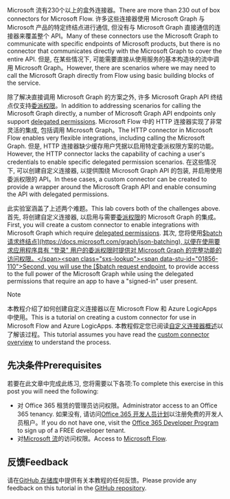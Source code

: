 <!-- markdownlint-disable MD002 MD041 -->

<span data-ttu-id="01856-101">Microsoft 流有230个以上的盒外连接器。</span><span class="sxs-lookup"><span data-stu-id="01856-101">There are more than 230 out of box connectors for Microsoft Flow.</span></span> <span data-ttu-id="01856-102">许多这些连接器使用 Microsoft Graph 与 Microsoft 产品的特定终结点进行通信, 但没有与 Microsoft Graph 直接通信的连接器来覆盖整个 API。</span><span class="sxs-lookup"><span data-stu-id="01856-102">Many of these connectors use the Microsoft Graph to communicate with specific endpoints of Microsoft products, but there is no connector that communicates directly with the Microsoft Graph to cover the entire API.</span></span> <span data-ttu-id="01856-103">但是, 在某些情况下, 可能需要直接从使用服务的基本构造块的流中调用 Microsoft Graph。</span><span class="sxs-lookup"><span data-stu-id="01856-103">However, there are scenarios where we may need to call the Microsoft Graph directly from Flow using basic building blocks of the service.</span></span>

<span data-ttu-id="01856-104">除了解决直接调用 Microsoft Graph 的方案之外, 许多 Microsoft Graph API 终结点仅支持[委派权限](https://docs.microsoft.com/graph/permissions-reference)。</span><span class="sxs-lookup"><span data-stu-id="01856-104">In addition to addressing scenarios for calling the Microsoft Graph directly, a number of Microsoft Graph API endpoints only support [delegated permissions](https://docs.microsoft.com/graph/permissions-reference).</span></span> <span data-ttu-id="01856-105">Microsoft Flow 中的 HTTP 连接器实现了非常灵活的集成, 包括调用 Microsoft Graph。</span><span class="sxs-lookup"><span data-stu-id="01856-105">The HTTP connector in Microsoft Flow enables very flexible integrations, including calling the Microsoft Graph.</span></span> <span data-ttu-id="01856-106">但是, HTTP 连接器缺少缓存用户凭据以启用特定委派权限方案的功能。</span><span class="sxs-lookup"><span data-stu-id="01856-106">However, the HTTP connector lacks the capability of caching a user's credentials to enable specific delegated permission scenarios.</span></span> <span data-ttu-id="01856-107">在这些情况下, 可以创建自定义连接器, 以提供围绕 Microsoft Graph API 的包装, 并启用使用委派权限的 API。</span><span class="sxs-lookup"><span data-stu-id="01856-107">In these cases, a custom connector can be created to provide a wrapper around the Microsoft Graph API and enable consuming the API with delegated permissions.</span></span>

<span data-ttu-id="01856-108">此实验室涵盖了上述两个难题。</span><span class="sxs-lookup"><span data-stu-id="01856-108">This lab covers both of the challenges above.</span></span> <span data-ttu-id="01856-109">首先, 将创建自定义连接器, 以启用与需要[委派权限](https://docs.microsoft.com/graph/permissions-reference)的 Microsoft Graph 的集成。</span><span class="sxs-lookup"><span data-stu-id="01856-109">First, you will create a custom connector to enable integrations with Microsoft Graph which require [delegated permissions](https://docs.microsoft.com/graph/permissions-reference).</span></span> <span data-ttu-id="01856-110">其次, 您将使用[$batch 请求终结点](https://docs.microsoft.com/graph/json-batching), 以便在使用要求应用程序具有 "登录" 用户的委派权限时提供对 Microsoft Graph 的完整功能的访问权限。</span><span class="sxs-lookup"><span data-stu-id="01856-110">Second, you will use the [$batch request endpoint](https://docs.microsoft.com/graph/json-batching), to provide access to the full power of the Microsoft Graph while using the delegated permissions that require an app to have a "signed-in" user present.</span></span>

> [!NOTE]
> <span data-ttu-id="01856-111">本教程介绍了如何创建自定义连接器以在 Microsoft Flow 和 Azure LogicApps 中使用。</span><span class="sxs-lookup"><span data-stu-id="01856-111">This is a tutorial on creating a custom connector for use in Microsoft Flow and Azure LogicApps.</span></span> <span data-ttu-id="01856-112">本教程假定您已阅读[自定义连接器概述](https://docs.microsoft.com/connectors/custom-connectors/)以了解该过程。</span><span class="sxs-lookup"><span data-stu-id="01856-112">This tutorial assumes you have read the [custom connector overview](https://docs.microsoft.com/connectors/custom-connectors/) to understand the process.</span></span>

## <a name="prerequisites"></a><span data-ttu-id="01856-113">先决条件</span><span class="sxs-lookup"><span data-stu-id="01856-113">Prerequisites</span></span>

<span data-ttu-id="01856-114">若要在此文章中完成此练习, 您将需要以下各项:</span><span class="sxs-lookup"><span data-stu-id="01856-114">To complete this exercise in this post you will need the following:</span></span>

- <span data-ttu-id="01856-115">对 Office 365 租赁的管理员访问权限。</span><span class="sxs-lookup"><span data-stu-id="01856-115">Administrator access to an Office 365 tenancy.</span></span> <span data-ttu-id="01856-116">如果没有, 请访问[Office 365 开发人员计划](https://developer.microsoft.com/office/dev-program)以注册免费的开发人员租户。</span><span class="sxs-lookup"><span data-stu-id="01856-116">If you do not have one, visit the [Office 365 Developer Program](https://developer.microsoft.com/office/dev-program) to sign up of a FREE developer tenant.</span></span>
- <span data-ttu-id="01856-117">对[Microsoft 流](https://flow.microsoft.com/)的访问权限。</span><span class="sxs-lookup"><span data-stu-id="01856-117">Access to [Microsoft Flow](https://flow.microsoft.com/).</span></span>

## <a name="feedback"></a><span data-ttu-id="01856-118">反馈</span><span class="sxs-lookup"><span data-stu-id="01856-118">Feedback</span></span>

<span data-ttu-id="01856-119">请在[GitHub 存储库](https://github.com/microsoftgraph/msgraph-training-microsoftflow)中提供有关本教程的任何反馈。</span><span class="sxs-lookup"><span data-stu-id="01856-119">Please provide any feedback on this tutorial in the [GitHub repository](https://github.com/microsoftgraph/msgraph-training-microsoftflow).</span></span>